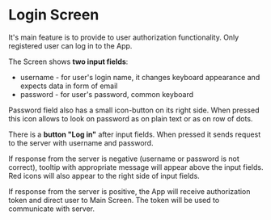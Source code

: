 # Login Screen

It's main feature is to provide to user authorization functionality. Only registered user can log in to the App.

The Screen shows **two input fields**:
- username - for user's login name, it changes keyboard appearance and expects data in form of email
- password - for user's password, common keyboard

Password field also has a small icon-button on its right side. When pressed this icon allows to look on password as on plain text or as on row of dots.

There is a **button "Log in"** after input fields. When pressed it sends request to the server with username and password.

If response from the server is negative (username or password is not correct), tooltip with appropriate message will appear above the input fields. Red icons will also appear to the right side of input fields.

If response from the server is positive, the App will receive authorization token and direct user to Main Screen. The token will be used to communicate with server.